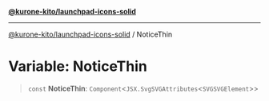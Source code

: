 [**@kurone-kito/launchpad-icons-solid**](../README.md)

***

[@kurone-kito/launchpad-icons-solid](../globals.md) / NoticeThin

# Variable: NoticeThin

> `const` **NoticeThin**: `Component`\<`JSX.SvgSVGAttributes`\<`SVGSVGElement`\>\>
